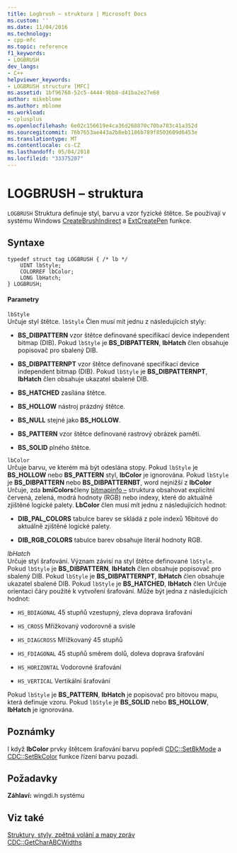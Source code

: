 ```yaml
---
title: Logbrush – struktura | Microsoft Docs
ms.custom: ''
ms.date: 11/04/2016
ms.technology:
- cpp-mfc
ms.topic: reference
f1_keywords:
- LOGBRUSH
dev_langs:
- C++
helpviewer_keywords:
- LOGBRUSH structure [MFC]
ms.assetid: 1bf96768-52c5-4444-9bb8-d41ba2e27e68
author: mikeblome
ms.author: mblome
ms.workload:
- cplusplus
ms.openlocfilehash: 6e02c156619e4ca36d268870c70ba783c41a352d
ms.sourcegitcommit: 76b7653ae443a2b8eb1186b789f8503609d6453e
ms.translationtype: MT
ms.contentlocale: cs-CZ
ms.lasthandoff: 05/04/2018
ms.locfileid: "33375207"
---
```

# <a name="logbrush-structure"></a>LOGBRUSH – struktura
`LOGBRUSH` Struktura definuje styl, barvu a vzor fyzické štětce. Se používají v systému Windows [CreateBrushIndirect](http://msdn.microsoft.com/library/windows/desktop/dd183487) a [ExtCreatePen](http://msdn.microsoft.com/library/windows/desktop/dd162705) funkce.  
  
## <a name="syntax"></a>Syntaxe  
  
```  
typedef struct tag LOGBRUSH { /* lb */  
    UINT lbStyle;  
    COLORREF lbColor;  
    LONG lbHatch;  
} LOGBRUSH;  
```  
  
#### <a name="parameters"></a>Parametry  
 `lbStyle`  
 Určuje styl štětce. `lbStyle` Člen musí mít jednu z následujících styly:  
  
- **BS_DIBPATTERN** vzor štětce definované specifikací device independent bitmap (DIB). Pokud `lbStyle` je **BS_DIBPATTERN**, **lbHatch** člen obsahuje popisovač pro sbalený DIB.  
  
- **BS_DIBPATTERNPT** vzor štětce definované specifikací device independent bitmap (DIB). Pokud `lbStyle` je **BS_DIBPATTERNPT**, **lbHatch** člen obsahuje ukazatel sbalené DIB.  
  
- **BS_HATCHED** zasílána štětce.  
  
- **BS_HOLLOW** nástroj prázdný štětce.  
  
- **BS_NULL** stejné jako **BS_HOLLOW**.  
  
- **BS_PATTERN** vzor štětce definované rastrový obrázek paměti.  
  
- **BS_SOLID** plného štětce.  
  
 `lbColor`  
 Určuje barvu, ve kterém má být odeslána stopy. Pokud `lbStyle` je **BS_HOLLOW** nebo **BS_PATTERN** styl, **lbColor** je ignorována. Pokud `lbStyle` je **BS_DIBPATTERN** nebo **BS_DIBPATTERNBT**, word nejnižší z **lbColor** Určuje, zda **bmiColors**členy [bitmapinfo –](../../mfc/reference/bitmapinfo-structure.md) struktura obsahovat explicitní červená, zelená, modrá hodnoty (RGB) nebo indexy, které do aktuálně zjištěné logické palety. **LbColor** člen musí mít jednu z následujících hodnot:  
  
- **DIB_PAL_COLORS** tabulce barev se skládá z pole indexů 16bitové do aktuálně zjištěné logické palety.  
  
- **DIB_RGB_COLORS** tabulce barev obsahuje literál hodnoty RGB.  
  
 *lbHatch*  
 Určuje styl šrafování. Význam závisí na styl štětce definované `lbStyle`. Pokud `lbStyle` je **BS_DIBPATTERN**, **lbHatch** člen obsahuje popisovač pro sbalený DIB. Pokud `lbStyle` je **BS_DIBPATTERNPT**, **lbHatch** člen obsahuje ukazatel sbalené DIB. Pokud `lbStyle` je **BS_HATCHED**, **lbHatch** člen Určuje orientaci čáry použité k vytvoření šrafování. Může být jedna z následujících hodnot:  
  
- `HS_BDIAGONAL` 45 stupňů vzestupný, zleva doprava šrafování  
  
- `HS_CROSS` Mřížkovaný vodorovně a svisle  
  
- `HS_DIAGCROSS` Mřížkovaný 45 stupňů  
  
- `HS_FDIAGONAL` 45 stupňů směrem dolů, doleva doprava šrafování  
  
- `HS_HORIZONTAL` Vodorovné šrafování  
  
- `HS_VERTICAL` Vertikální šrafování  
  
 Pokud `lbStyle` je **BS_PATTERN**, **lbHatch** je popisovač pro bitovou mapu, která definuje vzoru. Pokud `lbStyle` je **BS_SOLID** nebo **BS_HOLLOW**, **lbHatch** je ignorována.  
  
## <a name="remarks"></a>Poznámky  
 I když **lbColor** prvky štětcem šrafování barvu popředí [CDC::SetBkMode](../../mfc/reference/cdc-class.md#setbkmode) a [CDC::SetBkColor](../../mfc/reference/cdc-class.md#setbkcolor) funkce řízení barvu pozadí.  
  
## <a name="requirements"></a>Požadavky  
 **Záhlaví:** wingdi.h systému  
  
## <a name="see-also"></a>Viz také  
 [Struktury, styly, zpětná volání a mapy zpráv](../../mfc/reference/structures-styles-callbacks-and-message-maps.md)   
 [CDC::GetCharABCWidths](../../mfc/reference/cdc-class.md#getcharabcwidths)

